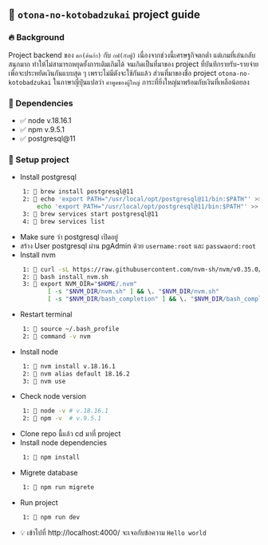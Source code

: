 ## 📙 `otona-no-kotobadzukai` project guide

### 🔥 Background
Project backend ของ `ตก(ต้นก้า)` กับ `กฟ(กังฟู)` เนื่องจากช่วงนี้เศรษฐกิจตกต่ำ แต่เกมที่เล่นกลับสนุกมาก ทำให้ไม่สามารถหยุดยั้งการเติมเกิมได้
จนเกิดเป็นที่มาของ project ที่บันทึกรายรับ-รายจ่าย เพื่อจะประหยัดเงินกันแบบสุด ๆ เพราะไม่มีตังจะใช้กันแล้ว ส่วนที่มาของชื่อ project `otona-no-kotobadzukai` ในภาษาญี่ปุ่นแปลว่า `คำพูดของผู้ใหญ่` ภาระที่ยิ่งใหญ่มาพร้อมกับเงินที่เหลือน้อยลง

### 📍 Dependencies
- ✅ node v.18.16.1
- ✅ npm v.9.5.1
- ✅ postgresql@11

### 📁 Setup project
- Install postgresql
```bash
    1: 📄 brew install postgresql@11
    2: 📄 echo 'export PATH="/usr/local/opt/postgresql@11/bin:$PATH"' >> ~/.bash_profile
        echo 'export PATH="/usr/local/opt/postgresql@11/bin:$PATH"' >> ~/.zshrc
    3: 📄 brew services start postgresql@11
    4: 📄 brew services list
```
- Make sure ว่า postgresql เปิดอยู่
- สร้าง User postgresql ผ่าน pgAdmin ด้วย `username:root` และ `passwaord:root`
- Install nvm
```bash
    1: 📄 curl -sL https://raw.githubusercontent.com/nvm-sh/nvm/v0.35.0/install.sh -o install_nvm.sh
    2: 📄 bash install_nvm.sh
    3: 📄 export NVM_DIR="$HOME/.nvm"
           [ -s "$NVM_DIR/nvm.sh" ] && \. "$NVM_DIR/nvm.sh" 
           [ -s "$NVM_DIR/bash_completion" ] && \. "$NVM_DIR/bash_completion" 
```
- Restart terminal
```bash
    1: 📄 source ~/.bash_profile
    2: 📄 command -v nvm
```
- Install node
```bash
    1: 📄 nvm install v.18.16.1
    2: 📄 nvm alias default 18.16.2
    3: 📄 nvm use
```
- Check node version
```bash
    1: 📄 node -v # v.18.16.1
    2: 📄 npm -v  # v.9.5.1
```
- Clone repo นี้แล้ว cd มาที่ project
- Install node dependencies
```bash
    1: 📄 npm install
```
- Migrete database
```bash
    1: 📄 npm run migrete
```
- Run project
```bash
    1: 📄 npm run dev
```
- 💡 เข้าไปที่ http://localhost:4000/ จะเจอกับข้อความ `Hello world`